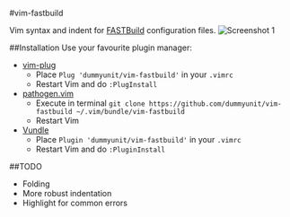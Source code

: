 #vim-fastbuild

Vim syntax and indent for [FASTBuild](https://github.com/fastbuild/fastbuild) configuration files.
![Screenshot 1](https://cloud.githubusercontent.com/assets/2660083/18542474/bba3c3be-7b33-11e6-950c-ed23cc1b08b0.png)

##Installation
Use your favourite plugin manager:
* [vim-plug](https://github.com/junegunn/vim-plug)
	* Place `Plug 'dummyunit/vim-fastbuild'` in your `.vimrc`
	* Restart Vim and do `:PlugInstall`
* [pathogen.vim](https://github.com/tpope/vim-pathogen)
	* Execute in terminal `git clone https://github.com/dummyunit/vim-fastbuild ~/.vim/bundle/vim-fastbuild`
	* Restart Vim
* [Vundle](https://github.com/VundleVim/Vundle.vim)
	* Place `Plugin 'dummyunit/vim-fastbuild'` in your `.vimrc`
	* Restart Vim and do `:PluginInstall`

##TODO
* Folding
* More robust indentation
* Highlight for common errors
